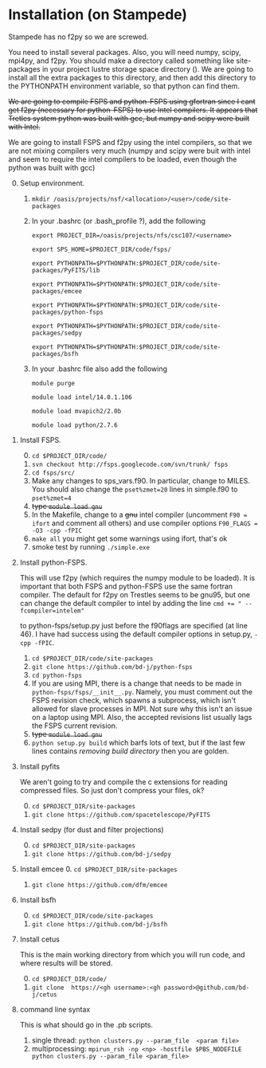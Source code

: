Installation (on Stampede)
=====

Stampede has no f2py so we are screwed.

You need to install several packages.  Also, you will need numpy,
scipy, mpi4py, and f2py.  You should make a
directory called something like site-packages in your project lustre
storage space directory ().  We are
going to install all the extra packages to this directory, and then add
this directory to the PYTHONPATH environment variable, so that python
can find them.

~~We are going to compile FSPS and python-FSPS using gfortran since I
cant get f2py (necessary for python-FSPS) to use Intel compilers.  It
appears that Tretles system python was built with gcc, but numpy and
scipy were built with Intel.~~

We are going to install FSPS and f2py using the intel compilers, so
that we are not mixing compilers very much (numpy and scipy were buit
with intel and seem to require the intel compilers to be loaded, even
though the python was built with gcc)


0. Setup environment.
    1. `mkdir /oasis/projects/nsf/<allocation>/<user>/code/site-packages`
    2.  In your .bashrc (or .bash_profile ?), add the following
        ```
		export PROJECT_DIR=/oasis/projects/nfs/csc107/<username>
		
		export SPS_HOME=$PROJECT_DIR/code/fsps/
		
		export PYTHONPATH=$PYTHONPATH:$PROJECT_DIR/code/site-packages/PyFITS/lib
		
		export PYTHONPATH=$PYTHONPATH:$PROJECT_DIR/code/site-packages/emcee
	
		export PYTHONPATH=$PYTHONPATH:$PROJECT_DIR/code/site-packages/python-fsps
		
		export PYTHONPATH=$PYTHONPATH:$PROJECT_DIR/code/site-packages/sedpy
		
		export PYTHONPATH=$PYTHONPATH:$PROJECT_DIR/code/site-packages/bsfh
		```
		
    3. In your .bashrc file also add the following
        ```
		module purge
		
		module load intel/14.0.1.106
		
		module load mvapich2/2.0b
				
		module load python/2.7.6
		
		```
		
1. Install FSPS. 

	0. `cd $PROJECT_DIR/code/`
    1. `svn checkout http://fsps.googlecode.com/svn/trunk/ fsps`
    2. `cd fsps/src/`
	4. Make any changes to sps_vars.f90.  In particular, change to
       MILES.  You should also change the `pset%zmet=20` lines in
       simple.f90 to `pset%zmet=4`
    4. ~~type `module load gnu`~~
    3. In the Makefile, change to a ~~gnu~~ intel compiler (uncomment `F90 =
       ifort` and comment all others) and use compiler options
       `F90_FLAGS = -O3 -cpp -fPIC` 
    5. `make all`  you might get some warnings using ifort, that's ok
    6. smoke test by running `./simple.exe`

3. Install python-FSPS.

    This will use f2py (which requires the numpy module to be
    loaded). It is important that both FSPS and python-FSPS use the
    same fortran compiler.  The default for f2py on Trestles seems to
    be gnu95, but one can change the default compiler to intel by
    adding the line
	    ```
	    cmd += " --fcompiler=intelem"
	    ```
	
	to python-fsps/setup.py just before the f90flags are specified (at
    line 46). I have had success using the default compiler options in
    setup.py, `-cpp -fPIC`.

	1. `cd $PROJECT_DIR/code/site-packages`
    2. `git clone https://github.com/bd-j/python-fsps`
    3. `cd python-fsps`
	5. If you are using MPI, there is a change that needs to be made
	    in `python-fsps/fsps/__init__.py`. Namely, you must comment
	    out the FSPS revision check, which spawns a subprocess, which
	    isn't allowed for slave processes in MPI.  Not sure why this
	    isn't an issue on a laptop using MPI.  Also, the accepted
	    revisions list usually lags the FSPS current revision.
	4. ~~type `module load gnu`~~
    4. `python setup.py build` which barfs lots of text, but if the
       last few lines contains *removing build directory* then you are
       golden.

4. Install pyfits

    We aren't going to try and compile the c extensions for reading
    compressed files. So just don't compress your files, ok?
	
	0. `cd $PROJECT_DIR/site-packages`
    1. `git clone https://github.com/spacetelescope/PyFITS`

4. Install sedpy 
    (for dust and filter projections)

	0. `cd $PROJECT_DIR/site-packages`
    1. `git clone https://github.com/bd-j/sedpy`

4. Install emcee
    0. `cd $PROJECT_DIR/site-packages`
    1. `git clone https://github.com/dfm/emcee`
	
5. Install bsfh

	0. `cd $PROJECT_DIR/code/site-packages`
    1. ``git clone https://github.com/bd-j/bsfh``

6. Install cetus

	This is the main working directory from which you will run code,
    and where results will be stored.
	
    0. `cd $PROJECT_DIR/code/`
    1. `git clone  https://<gh username>:<gh password>@github.com/bd-j/cetus`

7. command line syntax

	This is what should go in the .pb scripts.
	
    1. single thread: `python clusters.py --param_file  <param file>`
    2. multiprocessing: `mpirun_rsh -np <np> -hostfile $PBS_NODEFILE python clusters.py --param_file <param_file>`

